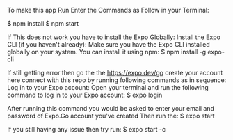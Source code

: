To make this app Run Enter the Commands as Follow in your Terminal:

$ npm install
$ npm start

If This does not work you have to install the Expo Globally:
Install the Expo CLI (if you haven't already): Make sure you have the Expo CLI installed globally on your system. You can install it using npm:
$ npm install -g expo-cli

If still getting error then go the the https://expo.dev/go create your account here connect with this repo by running following commands as in sequence:
Log in to your Expo account: Open your terminal and run the following command to log in to your Expo account:
$ expo login

After running this command you would be asked to enter your email and password of Expo.Go account you've created
Then run the:
$ expo start

If you still having any issue then try run:
$ expo start -c
